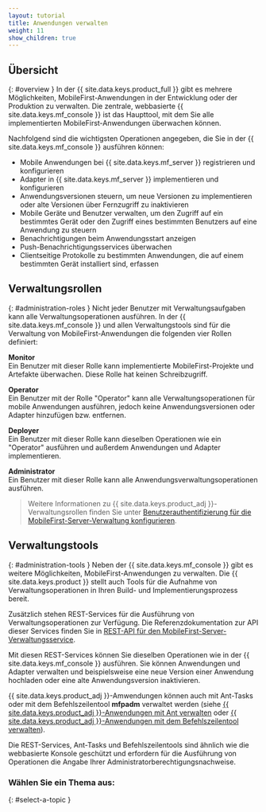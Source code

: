 ```yaml
---
layout: tutorial
title: Anwendungen verwalten
weight: 11
show_children: true
---
```

## Übersicht
{: #overview }
In der {{ site.data.keys.product_full }} gibt es mehrere Möglichkeiten,
MobileFirst-Anwendungen in der Entwicklung oder der Produktion zu verwalten. Die zentrale, webbasierte {{ site.data.keys.mf_console }} ist
das Haupttool, mit dem Sie alle implementierten MobileFirst-Anwendungen überwachen können.

Nachfolgend sind die wichtigsten Operationen angegeben, die Sie in der
{{ site.data.keys.mf_console }} ausführen können:

* Mobile Anwendungen bei
{{ site.data.keys.mf_server }} registrieren und konfigurieren
* Adapter in {{ site.data.keys.mf_server }} implementieren und konfigurieren
* Anwendungsversionen steuern, um neue Versionen zu implementieren oder alte Versionen über Fernzugriff zu inaktivieren
* Mobile Geräte und Benutzer verwalten, um den Zugriff auf ein bestimmtes Gerät oder den Zugriff eines bestimmten Benutzers auf eine Anwendung
zu steuern
* Benachrichtigungen beim Anwendungsstart anzeigen
* Push-Benachrichtigungsservices überwachen
* Clientseitige Protokolle zu bestimmten Anwendungen, die auf einem bestimmten Gerät installiert sind, erfassen

## Verwaltungsrollen
{: #administration-roles }
Nicht jeder Benutzer mit Verwaltungsaufgaben kann alle Verwaltungsoperationen ausführen. In der {{ site.data.keys.mf_console }}
und allen Verwaltungstools sind für die Verwaltung von
MobileFirst-Anwendungen die folgenden vier Rollen definiert:

**Monitor**  
Ein Benutzer mit dieser Rolle kann implementierte MobileFirst-Projekte und Artefakte überwachen. Diese Rolle hat keinen Schreibzugriff.

**Operator**  
Ein Benutzer mit der Rolle "Operator" kann alle Verwaltungsoperationen für mobile Anwendungen ausführen, jedoch keine
Anwendungsversionen oder Adapter hinzufügen bzw. entfernen.

**Deployer**  
Ein Benutzer mit dieser Rolle kann dieselben Operationen wie ein "Operator" ausführen und außerdem Anwendungen und Adapter implementieren.

**Administrator**  
Ein Benutzer mit dieser Rolle kann alle Anwendungsverwaltungsoperationen ausführen.

> Weitere Informationen zu {{ site.data.keys.product_adj }}-Verwaltungsrollen finden Sie unter
[Benutzerauthentifizierung
für die MobileFirst-Server-Verwaltung konfigurieren](../installation-configuration/production/server-configuration/#configuring-user-authentication-for-mobilefirst-server-administration).
## Verwaltungstools
{: #administration-tools }
Neben der {{ site.data.keys.mf_console }} gibt es weitere
Möglichkeiten, MobileFirst-Anwendungen zu verwalten. Die {{ site.data.keys.product }} stellt
auch Tools für die Aufnahme von Verwaltungsoperationen in Ihren Build- und Implementierungsprozess bereit.

Zusätzlich stehen REST-Services für die Ausführung von Verwaltungsoperationen zur Verfügung.
Die Referenzdokumentation zur API dieser Services finden Sie in [REST-API für den MobileFirst-Server-Verwaltungsservice](http://www.ibm.com/support/knowledgecenter/SSHS8R_8.0.0/com.ibm.worklight.apiref.doc/apiref/c_restapi_oview.html#restservicesapi). 

Mit diesen REST-Services können Sie dieselben Operationen wie in der
{{ site.data.keys.mf_console }} ausführen.
Sie können Anwendungen und Adapter verwalten und beispielsweise eine neue Version einer Anwendung hochladen oder eine alte Anwendungsversion
inaktivieren.

{{ site.data.keys.product_adj }}-Amwendungen können auch mit Ant-Tasks oder mit dem Befehlszeilentool
**mfpadm** verwaltet werden
(siehe [{{ site.data.keys.product_adj }}-Anwendungen mit Ant verwalten](using-ant)
oder [{{ site.data.keys.product_adj }}-Anwendungen mit dem Befehlszeilentool verwalten](using-cli)).

Die REST-Services, Ant-Tasks und Befehlszeilentools sind ähnlich wie die webbasierte Konsole geschützt und erfordern
für die Ausführung von Operationen die Angabe
Ihrer Administratorberechtigungsnachweise. 

### Wählen Sie ein Thema aus: 
{: #select-a-topic }

